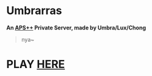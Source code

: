 # Umbrarras

**An [APS++](https://github.com/Taureon/aps-plus-plus/) Private Server, made by Umbra/Lux/Chong**

> nya~

# PLAY [HERE](https://umbrarras.glitch.me/)
